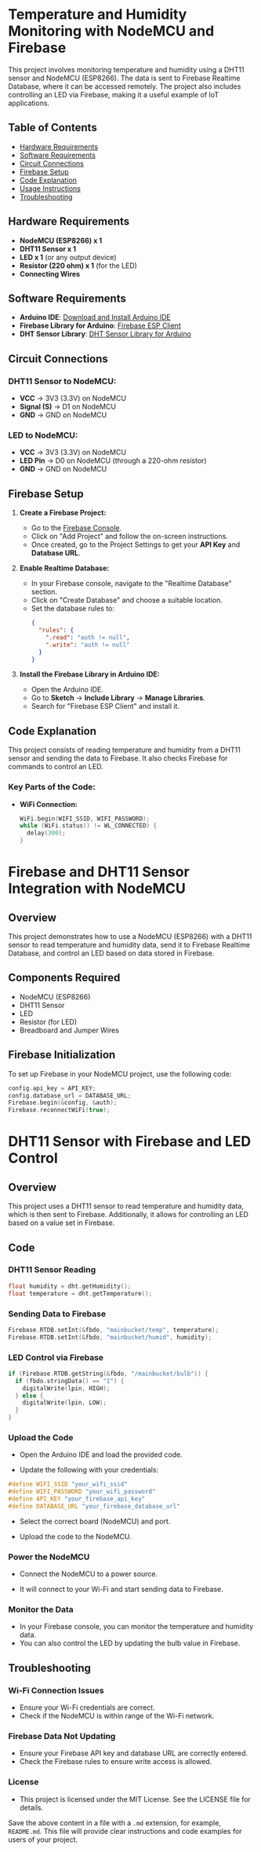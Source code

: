 # Temperature and Humidity Monitoring with NodeMCU and Firebase

This project involves monitoring temperature and humidity using a DHT11 sensor and NodeMCU (ESP8266). The data is sent to Firebase Realtime Database, where it can be accessed remotely. The project also includes controlling an LED via Firebase, making it a useful example of IoT applications.

## Table of Contents
- [Hardware Requirements](#hardware-requirements)
- [Software Requirements](#software-requirements)
- [Circuit Connections](#circuit-connections)
- [Firebase Setup](#firebase-setup)
- [Code Explanation](#code-explanation)
- [Usage Instructions](#usage-instructions)
- [Troubleshooting](#troubleshooting)

## Hardware Requirements
- **NodeMCU (ESP8266) x 1**
- **DHT11 Sensor x 1**
- **LED x 1** (or any output device)
- **Resistor (220 ohm) x 1** (for the LED)
- **Connecting Wires**

## Software Requirements
- **Arduino IDE**: [Download and Install Arduino IDE](https://www.arduino.cc/en/software)
- **Firebase Library for Arduino**: [Firebase ESP Client](https://github.com/mobizt/Firebase-ESP-Client)
- **DHT Sensor Library**: [DHT Sensor Library for Arduino](https://github.com/adafruit/DHT-sensor-library)

## Circuit Connections

### DHT11 Sensor to NodeMCU:
- **VCC** → 3V3 (3.3V) on NodeMCU
- **Signal (S)** → D1 on NodeMCU
- **GND** → GND on NodeMCU

### LED to NodeMCU:
- **VCC** → 3V3 (3.3V) on NodeMCU
- **LED Pin** → D0 on NodeMCU (through a 220-ohm resistor)
- **GND** → GND on NodeMCU

## Firebase Setup

1. **Create a Firebase Project:**
   - Go to the [Firebase Console](https://console.firebase.google.com/).
   - Click on "Add Project" and follow the on-screen instructions.
   - Once created, go to the Project Settings to get your **API Key** and **Database URL**.

2. **Enable Realtime Database:**
   - In your Firebase console, navigate to the "Realtime Database" section.
   - Click on "Create Database" and choose a suitable location.
   - Set the database rules to:
     ```json
     {
       "rules": {
         ".read": "auth != null",
         ".write": "auth != null"
       }
     }
     ```

3. **Install the Firebase Library in Arduino IDE:**
   - Open the Arduino IDE.
   - Go to **Sketch** → **Include Library** → **Manage Libraries**.
   - Search for "Firebase ESP Client" and install it.

## Code Explanation

This project consists of reading temperature and humidity from a DHT11 sensor and sending the data to Firebase. It also checks Firebase for commands to control an LED.

### Key Parts of the Code:

- **WiFi Connection:**
  ```cpp
  WiFi.begin(WIFI_SSID, WIFI_PASSWORD);
  while (WiFi.status() != WL_CONNECTED) {
    delay(300);
  }

# Firebase and DHT11 Sensor Integration with NodeMCU

## Overview

This project demonstrates how to use a NodeMCU (ESP8266) with a DHT11 sensor to read temperature and humidity data, send it to Firebase Realtime Database, and control an LED based on data stored in Firebase.

## Components Required

- NodeMCU (ESP8266)
- DHT11 Sensor
- LED
- Resistor (for LED)
- Breadboard and Jumper Wires

## Firebase Initialization

To set up Firebase in your NodeMCU project, use the following code:

```cpp
config.api_key = API_KEY;
config.database_url = DATABASE_URL;
Firebase.begin(&config, &auth);
Firebase.reconnectWiFi(true);
```

# DHT11 Sensor with Firebase and LED Control

## Overview

This project uses a DHT11 sensor to read temperature and humidity data, which is then sent to Firebase. Additionally, it allows for controlling an LED based on a value set in Firebase.

## Code

### DHT11 Sensor Reading

```cpp
float humidity = dht.getHumidity();
float temperature = dht.getTemperature();
```

### Sending Data to Firebase
```cpp
Firebase.RTDB.setInt(&fbdo, "mainbucket/temp", temperature);
Firebase.RTDB.setInt(&fbdo, "mainbucket/humid", humidity);
```

### LED Control via Firebase
```cpp
if (Firebase.RTDB.getString(&fbdo, "/mainbucket/bulb")) {
  if (fbdo.stringData() == "1") {
    digitalWrite(lpin, HIGH);
  } else {
    digitalWrite(lpin, LOW);
  }
}
```

### Upload the Code
- Open the Arduino IDE and load the provided code.

- Update the following with your credentials:

```cpp
#define WIFI_SSID "your_wifi_ssid"
#define WIFI_PASSWORD "your_wifi_password"
#define API_KEY "your_firebase_api_key"
#define DATABASE_URL "your_firebase_database_url"
```
- Select the correct board (NodeMCU) and port.

- Upload the code to the NodeMCU.

### Power the NodeMCU
- Connect the NodeMCU to a power source.

- It will connect to your Wi-Fi and start sending data to Firebase.

### Monitor the Data
- In your Firebase console, you can monitor the temperature and humidity data.
- You can also control the LED by updating the bulb value in Firebase.

## Troubleshooting
### Wi-Fi Connection Issues
- Ensure your Wi-Fi credentials are correct.
- Check if the NodeMCU is within range of the Wi-Fi network.
### Firebase Data Not Updating
- Ensure your Firebase API key and database URL are correctly entered.
- Check the Firebase rules to ensure write access is allowed.
### License
- This project is licensed under the MIT License. See the LICENSE file for details.

Save the above content in a file with a `.md` extension, for example, `README.md`. This file will provide clear instructions and code examples for users of your project.
